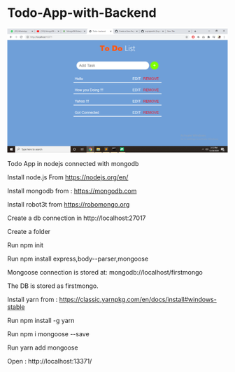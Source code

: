 # Todo-App-with-Backend

<img src="Todo app.png">

Todo App in nodejs connected with mongodb 

Install node.js From https://nodejs.org/en/

Install mongodb from : https://mongodb.com

Install robot3t from https://robomongo.org 

Create a db connection in http://localhost:27017

Create a folder 

Run npm init 

Run npm install express,body--parser,mongoose 

Mongoose connection is stored at: mongodb://localhost/firstmongo 

The DB is stored as firstmongo.

Install yarn from : https://classic.yarnpkg.com/en/docs/install#windows-stable 

Run npm install -g yarn

Run npm i mongoose --save

Run yarn add mongoose

Open : http://localhost:13371/ 

